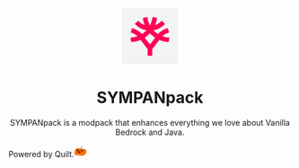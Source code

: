<div align=center>
    <img src="https://raw.githubusercontent.com/elrant/BRANDING/main/SYMPAN/Logo/PNG/LOGO%402x.png" width=100></img><h1>SYMPANpack</h1>
</div>

<div align=center>
  SYMPANpack is a modpack that enhances everything we love about Vanilla Bedrock and Java.
</div>

<div align=left>
    <p>Powered by Quilt.<img src=https://raw.githubusercontent.com/QuiltMC/art/master/emoji/uwu_pineapple.png width=22></img></p>
</div>
